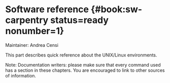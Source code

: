# Software reference {#book:sw-carpentry status=ready nonumber=1}

Maintainer: Andrea Censi

This part describes quick reference about the UNIX/Linux environments.

Note: Documentation writers: please make sure that every command used
has a section in these chapters. You are encouraged to link to other sources of information.
